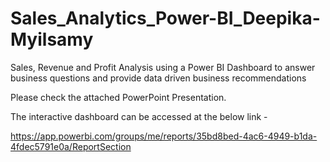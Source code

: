 # Sales_Analytics_Power-BI_Deepika-Myilsamy
Sales, Revenue and Profit Analysis using a Power BI Dashboard to answer business questions and provide data driven business recommendations

Please check the attached PowerPoint Presentation.

The interactive dashboard can be accessed at the below link -

https://app.powerbi.com/groups/me/reports/35bd8bed-4ac6-4949-b1da-4fdec5791e0a/ReportSection
